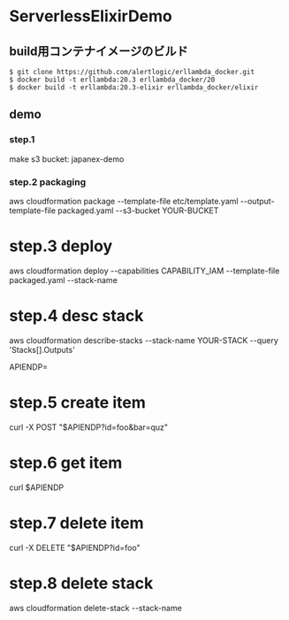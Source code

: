 # ServerlessElixirDemo

## build用コンテナイメージのビルド

```
$ git clone https://github.com/alertlogic/erllambda_docker.git
$ docker build -t erllambda:20.3 erllambda_docker/20
$ docker build -t erllambda:20.3-elixir erllambda_docker/elixir
```

## demo

### step.1
make s3 bucket: japanex-demo

### step.2 packaging
aws cloudformation package --template-file etc/template.yaml --output-template-file packaged.yaml --s3-bucket YOUR-BUCKET

# step.3 deploy
aws cloudformation deploy --capabilities CAPABILITY_IAM --template-file packaged.yaml --stack-name <YOUR-STACK>

# step.4 desc stack
aws cloudformation describe-stacks --stack-name YOUR-STACK --query 'Stacks[].Outputs'

APIENDP=<SET YOUR ENDPOINT>

# step.5 create item
curl -X POST "$APIENDP?id=foo&bar=quz"

# step.6 get item
curl $APIENDP

# step.7 delete item
curl -X DELETE "$APIENDP?id=foo"

# step.8 delete stack
aws cloudformation delete-stack --stack-name <YOUR-STACK>
